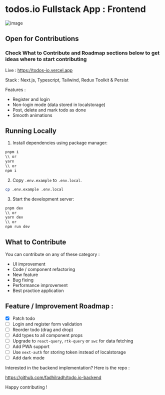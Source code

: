 # todos.io Fullstack App : Frontend

![image](https://user-images.githubusercontent.com/74446624/219507095-453547ea-dcba-432d-a0ea-b9de2196abbf.png)

## Open for Contributions  
### Check What to Contribute and Roadmap sections below to get ideas where to start contributing

Live : https://todos-io.vercel.app

Stack : Next.js, Typescript, Tailwind, Redux Toolkit & Persist

Features :

- Register and login
- Non-login mode (data stored in localstorage)
- Post, delete and mark todo as done
- Smooth animations 

## Running Locally

1. Install dependencies using package manager:

```sh
pnpm i
\\ or
yarn
\\ or
npm i
```

2. Copy `.env.example` to `.env.local`.

```sh
cp .env.example .env.local
```

3. Start the development server:

```sh
pnpm dev
\\ or
yarn dev
\\ or
npm run dev
```


## What to Contribute 

You can contribute on any of these category :

- UI improvement
- Code / component refactoring
- New feature
- Bug fixing
- Performance improvement
- Best practice application

## Feature / Improvement Roadmap :

- [x] Patch todo
- [ ] Login and register form validation
- [ ] Reorder todo (drag and drop)
- [ ] Add types to all component props
- [ ] Upgrade to `react-query`, `rtk-query` or `swc` for data fetching
- [ ] Add PWA support
- [ ] Use `next-auth` for storing token instead of localstorage
- [ ] Add dark mode

Interested in the backend implementation? Here is the repo :

https://github.com/fadhilradh/todo.io-backend



Happy contributing !
